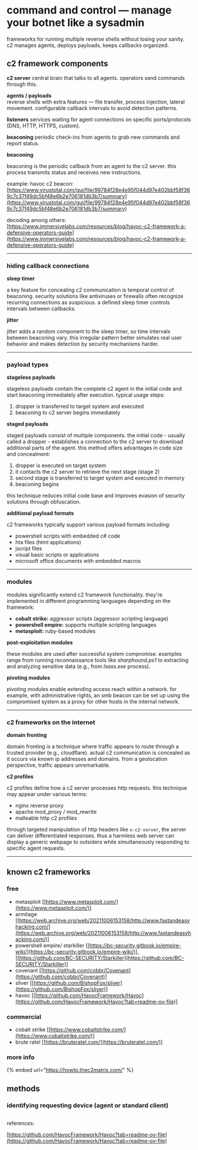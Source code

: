 # command and control — manage your botnet like a sysadmin

frameworks for running multiple reverse shells without losing your sanity. c2 manages agents, deploys payloads, keeps callbacks organized.

## c2 framework components

**c2 server**
central brain that talks to all agents. operators send commands through this.

**agents / payloads**  
reverse shells with extra features — file transfer, process injection, lateral movement. configurable callback intervals to avoid detection patterns.

**listeners**
services waiting for agent connections on specific ports/protocols (DNS, HTTP, HTTPS, custom).

**beaconing**
periodic check-ins from agents to grab new commands and report status.

**beaconing**

beaconing is the periodic callback from an agent to the c2 server. this process transmits status and receives new instructions.

example: havoc c2 beacon: [https://www.virustotal.com/gui/file/99784f28e4e95f044d97e402bbf58f369c7c37f49dc5bf48e6b2e706181db3b7/summary](https://www.virustotal.com/gui/file/99784f28e4e95f044d97e402bbf58f369c7c37f49dc5bf48e6b2e706181db3b7/summary)

decoding among others: [https://www.immersivelabs.com/resources/blog/havoc-c2-framework-a-defensive-operators-guide](https://www.immersivelabs.com/resources/blog/havoc-c2-framework-a-defensive-operators-guide)

***

### hiding callback connections

**sleep timer**

a key feature for concealing c2 communication is temporal control of beaconing. security solutions like antiviruses or firewalls often recognize recurring connections as suspicious. a defined sleep timer controls intervals between callbacks.

**jitter**

jitter adds a random component to the sleep timer, so time intervals between beaconing vary. this irregular pattern better simulates real user behavior and makes detection by security mechanisms harder.

***

### payload types

**stageless payloads**

stageless payloads contain the complete c2 agent in the initial code and start beaconing immediately after execution. typical usage steps:

1. dropper is transferred to target system and executed
2. beaconing to c2 server begins immediately

**staged payloads**

staged payloads consist of multiple components. the initial code - usually called a dropper - establishes a connection to the c2 server to download additional parts of the agent. this method offers advantages in code size and concealment:

1. dropper is executed on target system
2. it contacts the c2 server to retrieve the next stage (stage 2)
3. second stage is transferred to target system and executed in memory
4. beaconing begins

this technique reduces initial code base and improves evasion of security solutions through obfuscation.

**additional payload formats**

c2 frameworks typically support various payload formats including:

* powershell scripts with embedded c# code
* hta files (html applications)
* jscript files
* visual basic scripts or applications
* microsoft office documents with embedded macros

***

### modules

modules significantly extend c2 framework functionality. they're implemented in different programming languages depending on the framework:

* **cobalt strike:** aggressor scripts (aggressor scripting language)
* **powershell empire:** supports multiple scripting languages
* **metasploit:** ruby-based modules

**post-exploitation modules**

these modules are used after successful system compromise. examples range from running reconnaissance tools like _sharphound.ps1_ to extracting and analyzing sensitive data (e.g., from _lsass.exe_ process).

**pivoting modules**

pivoting modules enable extending access reach within a network. for example, with administrative rights, an smb beacon can be set up using the compromised system as a proxy for other hosts in the internal network.

***

### c2 frameworks on the internet

**domain fronting**

domain fronting is a technique where traffic appears to route through a trusted provider (e.g., cloudflare). actual c2 communication is concealed as it occurs via known ip addresses and domains. from a geolocation perspective, traffic appears unremarkable.

**c2 profiles**

c2 profiles define how a c2 server processes http requests. this technique may appear under various terms:

* nginx reverse proxy
* apache mod_proxy / mod_rewrite
* malleable http c2 profiles

through targeted manipulation of http headers like `x-c2-server`, the server can deliver differentiated responses. thus a harmless web server can display a generic webpage to outsiders while simultaneously responding to specific agent requests.

***

## known c2 frameworks

### free

* metasploit [[https://www.metasploit.com/](https://www.metasploit.com/)]
* armitage [[https://web.archive.org/web/20211006153158/http://www.fastandeasyhacking.com/](https://web.archive.org/web/20211006153158/http://www.fastandeasyhacking.com/)]
* powershell empire/ starkiller [[https://bc-security.gitbook.io/empire-wiki/](https://bc-security.gitbook.io/empire-wiki/)], [[https://github.com/BC-SECURITY/Starkiller](https://github.com/BC-SECURITY/Starkiller)]
* covenant [[https://github.com/cobbr/Covenant](https://github.com/cobbr/Covenant)]
* sliver [[https://github.com/BishopFox/sliver](https://github.com/BishopFox/sliver)]
* havoc [[https://github.com/HavocFramework/Havoc](https://github.com/HavocFramework/Havoc?tab=readme-ov-file)]

### commercial

* cobalt strike [[https://www.cobaltstrike.com/](https://www.cobaltstrike.com/)]
* brute ratel [[https://bruteratel.com/](https://bruteratel.com/)]

### more info

{% embed url="https://howto.thec2matrix.com/" %}

## methods

### identifying requesting device (agent or standard client)

<div data-full-width="true"><figure><img src="https://tryhackme-images.s3.amazonaws.com/user-uploads/5d5a2b006986bf3508047664/room-content/22eac0e3ab2de3f61d57e858cee3e33e.png" alt=""><figcaption></figcaption></figure></div>

references:

[https://github.com/HavocFramework/Havoc?tab=readme-ov-file](https://github.com/HavocFramework/Havoc?tab=readme-ov-file)
